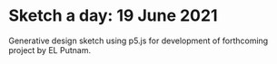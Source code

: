 # Sketch a day: 19 June 2021

Generative design sketch using p5.js for development of forthcoming project by EL Putnam.